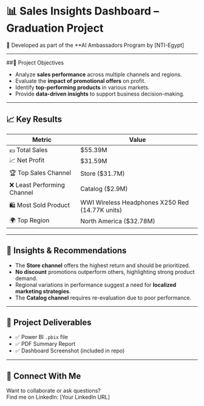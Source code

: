# 📊 Sales Insights Dashboard – Graduation Project

🚀 Developed as part of the **AI Ambassadors Program by [NTI-Egypt]

---

##🎯 Project Objectives

- Analyze **sales performance** across multiple channels and regions.
- Evaluate the **impact of promotional offers** on profit.
- Identify **top-performing products** in various markets.
- Provide **data-driven insights** to support business decision-making.

---

## 📈 Key Results

| Metric                     | Value       |
|---------------------------|-------------|
| 💵 Total Sales            | $55.39M     |
| 📈 Net Profit             | $31.59M     |
| 🏆 Top Sales Channel     | Store ($31.7M) |
| ❌ Least Performing Channel | Catalog ($2.9M) |
| 🛍️ Most Sold Product     | WWI Wireless Headphones X250 Red (14.77K units) |
| 🌍 Top Region             | North America ($32.78M) |

---

## 📌 Insights & Recommendations

- The **Store channel** offers the highest return and should be prioritized.
- **No discount** promotions outperform others, highlighting strong product demand.
- Regional variations in performance suggest a need for **localized marketing strategies**.
- The **Catalog channel** requires re-evaluation due to poor performance.

---

## 📎 Project Deliverables

- ✅ Power BI `.pbix` file  
- ✅ PDF Summary Report  
- ✅ Dashboard Screenshot (included in repo)

---

## 🔗 Connect With Me

Want to collaborate or ask questions?  
Find me on LinkedIn: [Your LinkedIn URL]
